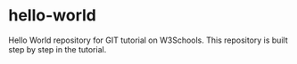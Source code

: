 # hello-world
Hello World repository for GIT tutorial on W3Schools.
This repository is built step by step in the tutorial.